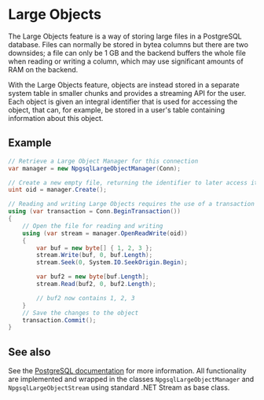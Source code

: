 # Large Objects

The Large Objects feature is a way of storing large files in a PostgreSQL database. Files can normally be stored in bytea columns but there are two downsides; a file can only be 1 GB and the backend buffers the whole file when reading or writing a column, which may use significant amounts of RAM on the backend.

With the Large Objects feature, objects are instead stored in a separate system table in smaller chunks and provides a streaming API for the user. Each object is given an integral identifier that is used for accessing the object, that can, for example, be stored in a user's table containing information about this object.

## Example

```c#
// Retrieve a Large Object Manager for this connection
var manager = new NpgsqlLargeObjectManager(Conn);

// Create a new empty file, returning the identifier to later access it
uint oid = manager.Create();

// Reading and writing Large Objects requires the use of a transaction
using (var transaction = Conn.BeginTransaction())
{
    // Open the file for reading and writing
    using (var stream = manager.OpenReadWrite(oid))
    {
        var buf = new byte[] { 1, 2, 3 };
        stream.Write(buf, 0, buf.Length);
        stream.Seek(0, System.IO.SeekOrigin.Begin);

        var buf2 = new byte[buf.Length];
        stream.Read(buf2, 0, buf2.Length);

        // buf2 now contains 1, 2, 3
    }
    // Save the changes to the object
    transaction.Commit();
}
```

## See also

See the [PostgreSQL documentation](http://www.postgresql.org/docs/current/static/largeobjects.html) for more information. All functionality are implemented and wrapped in the classes `NpgsqlLargeObjectManager` and `NpgsqlLargeObjectStream` using standard .NET Stream as base class.
